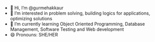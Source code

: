- 👋 Hi, I’m @gurmehakkaur
- 👀 I’m interested in problem solving, building logics for applications, optimizing solutions
- 🌱 I’m currently learning Object Oriented Programming, Database Management, Software Testing and Web development
- 😄 Pronouns: SHE/HER



